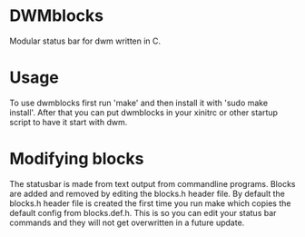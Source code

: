 # DWMblocks
Modular status bar for dwm written in C.

# Usage
To use dwmblocks first run 'make' and then install it with 'sudo make install'.
After that you can put dwmblocks in your xinitrc or other startup script to
have it start with dwm.

# Modifying blocks
The statusbar is made from text output from commandline programs.
Blocks are added and removed by editing the blocks.h header file.
By default the blocks.h header file is created the first time you run make which copies the default config from blocks.def.h.
This is so you can edit your status bar commands and they will not get overwritten in a future update.
